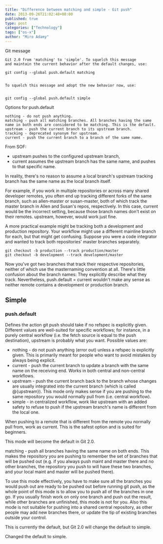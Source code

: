 ```yaml
---
title: "Difference between matching and simple - Git push"
date: 2013-09-26T21:02:48+08:00
published: true
type: post
categories: ["Technology"]
tags: ["os-x"]
author: "Miro Adamy"
---
```


Git message

```
Git 2.0 from 'matching' to 'simple'. To squelch this message
and maintain the current behavior after the default changes, use:
 
git config --global push.default matching
 
 
To squelch this message and adopt the new behavior now, use:
 
 
git config --global push.default simple
```

Options for push.default

```
nothing - do not push anything.
matching - push all matching branches. All branches having the same name in both ends are considered to be matching. This is the default.
upstream - push the current branch to its upstream branch.
tracking - deprecated synonym for upstream.
current - push the current branch to a branch of the same name.
```

From SOF:

* upstream pushes to the configured upstream branch, 
* current assumes the upstream branch has the same name, and pushes to that specific name.

In reality, there's no reason to assume a local branch's upstream tracking branch has the same name as the local branch itself.

For example, if you work in multiple repositories or across many shared developer remotes, you often end up tracking different forks of the same branch, such as allen-master or susan-master, both of which track the master branch in Allen and Susan's repos, respectively. In this case, current would be the incorrect setting, because those branch names don't exist on their remotes. upstream, however, would work just fine.

A more practical example might be tracking both a development and production repository. Your workflow might use a different mainline branch for each, but that might get confusing. Suppose you were a code integrator and wanted to track both repositories' master branches separately.

```
git checkout -b production --track production/master
git checkout -b development --track development/master
```

Now you've got two branches that track their respective repositories, neither of which use the masternaming convention at all. There's little confusion about the branch names: They explicitly describe what they track. Nevertheless, push.default = current wouldn't make any sense as neither remote contains a development or production branch.

## Simple
 
### push.default

Defines the action git push should take if no refspec is explicitly given. Different values are well-suited for specific workflows; for instance, in a purely central workflow (i.e. the fetch source is equal to the push destination), upstream is probably what you want. Possible values are:

* nothing - do not push anything (error out) unless a refspec is explicitly given. This is primarily meant for people who want to avoid mistakes by always being explicit.
* current - push the current branch to update a branch with the same name on the receiving end. Works in both central and non-central workflows.
* upstream - push the current branch back to the branch whose changes are usually integrated into the current branch (which is called @{upstream}). This mode only makes sense if you are pushing to the same repository you would normally pull from (i.e. central workflow).
* simple - in centralized workflow, work like upstream with an added safety to refuse to push if the upstream branch's name is different from the local one.

When pushing to a remote that is different from the remote you normally pull from, work as current. This is the safest option and is suited for beginners.

This mode will become the default in Git 2.0.

matching - push all branches having the same name on both ends. This makes the repository you are pushing to remember the set of branches that will be pushed out (e.g. if you always push maint and master there and no other branches, the repository you push to will have these two branches, and your local maint and master will be pushed there).

To use this mode effectively, you have to make sure all the branches you would push out are ready to be pushed out before running git push, as the whole point of this mode is to allow you to push all of the branches in one go. If you usually finish work on only one branch and push out the result, while other branches are unfinished, this mode is not for you. Also this mode is not suitable for pushing into a shared central repository, as other people may add new branches there, or update the tip of existing branches outside your control.

This is currently the default, but Git 2.0 will change the default to simple.
 

Changed the default to simple.